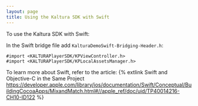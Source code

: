 ```yaml
---
layout: page
title: Using the Kaltura SDK with Swift
---
```


To use the Kaltura SDK with Swift:

In the Swift bridge file add `KalturaDemoSwift-Bridging-Header.h`:

```
#import <KALTURAPlayerSDK/KPViewController.h>
#import <KALTURAPlayerSDK/KPLocalAssetsManager.h>
```

To learn more about Swift, refer to the article:
{% extlink Swift and Objective-C in the Same Project https://developer.apple.com/library/ios/documentation/Swift/Conceptual/BuildingCocoaApps/MixandMatch.html#//apple_ref/doc/uid/TP40014216-CH10-ID122 %}
